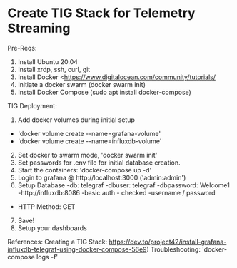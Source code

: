 # Create TIG Stack for Telemetry Streaming

Pre-Reqs:
1. Install Ubuntu 20.04
2. Install xrdp, ssh, curl, git
3. Install Docker <https://www.digitalocean.com/community/tutorials/
4. Initiate a docker swarm (docker swarm init) 
5. Install Docker Compose (sudo apt install docker-compose)


TIG Deployment:
1. Add docker volumes during initial setup
- 'docker volume create --name=grafana-volume'
- 'docker volume create --name=influxdb-volume'
2. Set docker to swarm mode, 'docker swarm init'
3. Set passwords for .env file for initial database creation.
4. Start the containers: 'docker-compose up -d'
5. Login to grafana @ http://localhost:3000 ('admin:admin')
6. Setup Database
 -db: telegraf
 -dbuser: telegraf
 -dbpassword: Welcome1
 -http://influxdb:8086
 -basic auth - checked
 -username / password 
 - HTTP Method: GET
7. Save!
8. Setup your dashboards

References: Creating a TIG Stack: https://dev.to/project42/install-grafana-influxdb-telegraf-using-docker-compose-56e9)
Troubleshooting: 'docker-compose logs -f'

